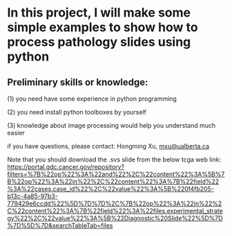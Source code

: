 # In this project, I will make some simple examples to show how to process pathology slides using python
## Preliminary skills or knowledge: 

(1) you need have some experience in python programming

(2) you need install python toolboxes by yourself

(3) knowledge about image processing would help you understand much easier

if you have questions, please contact: Hongming Xu, mxu@ualberta.ca

Note that you should download the .svs slide from the below tcga web link:
https://portal.gdc.cancer.gov/repository?filters=%7B%22op%22%3A%22and%22%2C%22content%22%3A%5B%7B%22op%22%3A%22in%22%2C%22content%22%3A%7B%22field%22%3A%22cases.case_id%22%2C%22value%22%3A%5B%220f4fb205-b13c-4a85-97b3-779429e6ccdd%22%5D%7D%7D%2C%7B%22op%22%3A%22in%22%2C%22content%22%3A%7B%22field%22%3A%22files.experimental_strategy%22%2C%22value%22%3A%5B%22Diagnostic%20Slide%22%5D%7D%7D%5D%7D&searchTableTab=files
